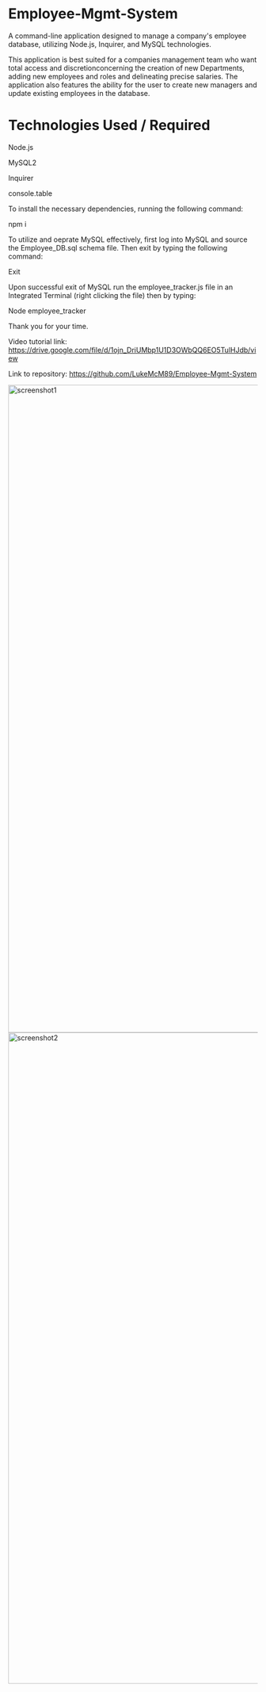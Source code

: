 # Employee-Mgmt-System
A command-line application designed to manage a company's employee database, utilizing Node.js, Inquirer, and MySQL technologies.

This application is best suited for a companies management team who want total access and discretionconcerning the creation of new Departments, adding new employees and roles and delineating precise salaries. The application also features the ability for the user to create new managers and update existing employees in the database. 

# Technologies Used / Required

Node.js

MySQL2

Inquirer

console.table

To install the necessary dependencies, running the following command:

npm i

To utilize and oeprate MySQL effectively, first log into MySQL and source the Employee_DB.sql schema file. 
Then exit by typing the following command: 

Exit

Upon successful exit of MySQL run the employee_tracker.js file in an Integrated Terminal (right clicking the file) then by typing:

Node employee_tracker

Thank you for your time.

Video tutorial link: https://drive.google.com/file/d/1ojn_DriUMbp1U1D3OWbQQ6EO5TulHJdb/view 

Link to repository: https://github.com/LukeMcM89/Employee-Mgmt-System

<img width="1307" alt="screenshot1" src="https://user-images.githubusercontent.com/80003989/130681837-e197ac23-0ddc-49ea-ac80-dcd1c2fa690e.png">

<img width="1314" alt="screenshot2" src="https://user-images.githubusercontent.com/80003989/130681867-72fa60ef-645f-46cf-97af-7561dd279c7e.png">
